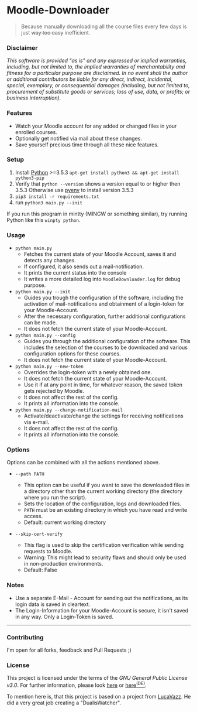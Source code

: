 # Moodle-Downloader

> Because manually downloading all the course files every few days is just ~~way too easy~~ inefficient.


### Disclaimer
*This software is provided "as is" and any expressed or implied warranties, including, but not limited to, the implied warranties of merchantability and fitness for a particular purpose are disclaimed. In no event shall the author or additional contributors be liable for any direct, indirect, incidental, special, exemplary, or consequential damages (including, but not limited to, procurement of substitute goods or services; loss of use, data, or profits; or business interruption).*


### Features
- Watch your Moodle account for any added or changed files in your enrolled courses.
- Optionally get notified via mail about these changes.
- Save yourself precious time through all these nice features.


### Setup
1. Install [Python](https://www.python.org/) >=3.5.3 `apt-get install python3 && apt-get install python3-pip`
2. Verify that `python --version` shows a version equal to or higher then 3.5.3
    Otherwise use [pyenv](https://github.com/pyenv/pyenv#installation) to install version 3.5.3
3. `pip3 install -r requirements.txt`
4. run `python3 main.py --init`

If you run this program in mintty (MINGW or something similar), try running Python like this `winpty python`.

### Usage
- `python main.py`
    - Fetches the current state of your Moodle Account, saves it and detects any changes.
    - If configured, it also sends out a mail-notification.
    - It prints the current status into the console 
	- It writes a more detailed log into `MoodleDownloader.log` for debug purpose.
- `python main.py --init`
    - Guides you trough the configuration of the software, including the activation of mail-notifications and obtainment of a login-token for your Moodle-Account.
    - After the necessary configuration, further additional configurations can be made. 
	- It does not fetch the current state of your Moodle-Account.
- `python main.py --config`
    - Guides you through the additional configuration of the software. This includes the selection of the courses to be downloaded and various configuration options for these courses.
    - It does not fetch the current state of your Moodle-Account.
- `python main.py --new-token`
    - Overrides the login-token with a newly obtained one.
    - It does not fetch the current state of your Moodle-Account.
    - Use it if at any point in time, for whatever reason, the saved token gets rejected by Moodle.
    - It does not affect the rest of the config.
    - It prints all information into the console.
- `python main.py --change-notification-mail`
    - Activate/deactivate/change the settings for receiving notifications via e-mail.
    - It does not affect the rest of the config.
    - It prints all information into the console.

### Options
Options can be combined with all the actions mentioned above.
- `--path PATH`
    - This option can be useful if you want to save the downloaded files in a directory other than the current working directory (the directory where you run the script). 
    - Sets the location of the configuration, logs and downloaded files. 
    - `PATH` must be an existing directory in which you have read and write access.
    - Default: current working directory

- `--skip-cert-verify`
    - This flag is used to skip the certification verification while sending requests to Moodle.
    - Warning: This might lead to security flaws and should only be used in non-production environments.
    - Default: False






### Notes
- Use a separate E-Mail - Account for sending out the notifications, as its login data is saved in cleartext.
- The Login-Information for your Moodle-Account is secure, it isn't saved in any way. Only a Login-Token is saved.


---


### Contributing
I'm open for all forks, feedback and Pull Requests ;)


### License
This project is licensed under the terms of the *GNU General Public License v3.0*. For further information, please look [here](http://choosealicense.com/licenses/gpl-3.0/) or [here<sup>(DE)</sup>](http://www.gnu.org/licenses/gpl-3.0.de.html).

To mention here is, that this project is based on a project from [LucaVazz](https://github.com/LucaVazz/DualisWatcher). He did a very great job creating a "DualisWatcher".  
